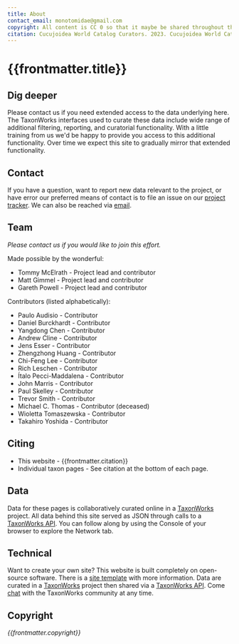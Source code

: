 ```yaml
---
title: About
contact_email: monotomidae@gmail.com
copyright: All content is CC 0 so that it maybe be shared throughout the world in places like Wikipedia.
citation: Cucujoidea World Catalog Curators. 2023. Cucujoidea World Catalog (CWC) curated in TaxonWorks [software]. Available at [https://tmcelrath.github.io/cucujoideaworldcatalog](https://tmcelrath.github.io/cucujoideaworldcatalog).
---
```


# {{frontmatter.title}}

## Dig deeper
Please contact us if you need extended access to the data underlying here. The TaxonWorks interfaces used to curate these data include wide range of additional filtering, reporting, and curatorial functionality. With a little training from us we'd be happy to provide you access to this additional functionality. Over time we expect this site to gradually mirror that extended functionality.

## Contact
If you have a question, want to report new data relevant to the project, or have error our preferred means of contact is to file an issue on our [project tracker](https://github.com/tmcelrath/cucujoideaworldcatalog/issues). We can also be reached via [email](mailto:{{frontmatter.contact_email}}).   

## Team
 _Please contact us if you would like to join this effort._

Made possible by the wonderful:
* Tommy McElrath - Project lead and contributor
* Matt Gimmel - Project lead and contributor
* Gareth Powell - Project lead and contributor

Contributors (listed alphabetically):
* Paulo Audisio - Contributor
* Daniel Burckhardt - Contributor
* Yangdong Chen  - Contributor
* Andrew Cline - Contributor
* Jens Esser - Contributor
* Zhengzhong Huang - Contributor
* Chi-Feng Lee - Contributor
* Rich Leschen - Contributor
* Ítalo Pecci-Maddalena - Contributor
* John Marris - Contributor
* Paul Skelley - Contributor
* Trevor Smith - Contributor
* Michael C. Thomas - Contributor (deceased)
* Wioletta Tomaszewska - Contributor
* Takahiro Yoshida - Contributor
  

## Citing
* This website - {{frontmatter.citation}}
* Individual taxon pages - See citation at the bottom of each page.  

## Data
Data for these pages is collaboratively curated online in a [TaxonWorks](https://taxonworks) project. All data behind this site served as JSON through calls to a [TaxonWorks API](https://api.taxonworks.org). You can follow along by using the Console of your browser to explore the Network tab. 

## Technical
Want to create your own site? This website is built completely on open-source software. There is a [site template](https://github.com/SpeciesFileGroup/<something>) with more information. Data are curated in a [TaxonWorks](https://taxonworks.org) project then shared via a [TaxonWorks API](https://api.taxonworks.org). Come [chat](https://gitter.im/SpeciesFileGroup/taxonworks) with the TaxonWorks community at any time.

## Copyright
_{{frontmatter.copyright}}_
